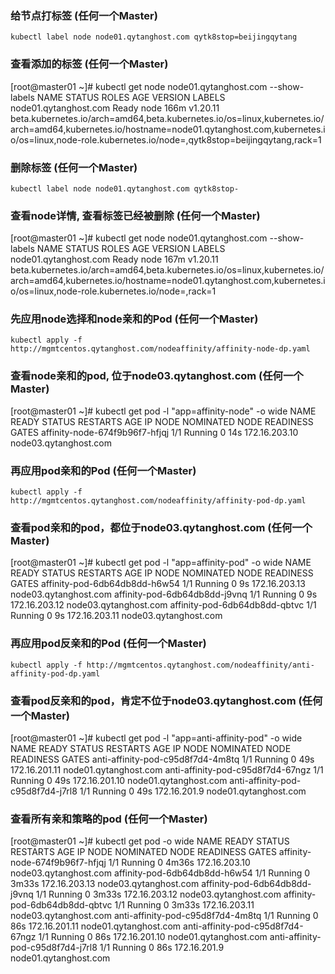 ### 给节点打标签 (任何一个Master)
```shell
kubectl label node node01.qytanghost.com qytk8stop=beijingqytang

```

### 查看添加的标签 (任何一个Master) 
[root@master01 ~]# kubectl get node node01.qytanghost.com --show-labels
NAME                    STATUS   ROLES   AGE    VERSION    LABELS
node01.qytanghost.com   Ready    node    166m   v1.20.11   beta.kubernetes.io/arch=amd64,beta.kubernetes.io/os=linux,kubernetes.io/arch=amd64,kubernetes.io/hostname=node01.qytanghost.com,kubernetes.io/os=linux,node-role.kubernetes.io/node=,qytk8stop=beijingqytang,rack=1


### 删除标签 (任何一个Master)
```shell
kubectl label node node01.qytanghost.com qytk8stop-

```

### 查看node详情, 查看标签已经被删除 (任何一个Master)
[root@master01 ~]# kubectl get node node01.qytanghost.com --show-labels
NAME                    STATUS   ROLES   AGE    VERSION    LABELS
node01.qytanghost.com   Ready    node    167m   v1.20.11   beta.kubernetes.io/arch=amd64,beta.kubernetes.io/os=linux,kubernetes.io/arch=amd64,kubernetes.io/hostname=node01.qytanghost.com,kubernetes.io/os=linux,node-role.kubernetes.io/node=,rack=1

### 先应用node选择和node亲和的Pod (任何一个Master)
```shell script
kubectl apply -f http://mgmtcentos.qytanghost.com/nodeaffinity/affinity-node-dp.yaml

```

### 查看node亲和的pod, 位于node03.qytanghost.com (任何一个Master)
[root@master01 ~]# kubectl get pod -l "app=affinity-node" -o wide
NAME                             READY   STATUS    RESTARTS   AGE   IP              NODE                    NOMINATED NODE   READINESS GATES
affinity-node-674f9b96f7-hfjqj   1/1     Running   0          14s   172.16.203.10   node03.qytanghost.com   <none>           <none>

### 再应用pod亲和的Pod (任何一个Master)
```shell script
kubectl apply -f http://mgmtcentos.qytanghost.com/nodeaffinity/affinity-pod-dp.yaml

```

### 查看pod亲和的pod，都位于node03.qytanghost.com  (任何一个Master)
[root@master01 ~]# kubectl get pod -l "app=affinity-pod" -o wide
NAME                            READY   STATUS    RESTARTS   AGE   IP              NODE                    NOMINATED NODE   READINESS GATES
affinity-pod-6db64db8dd-h6w54   1/1     Running   0          9s    172.16.203.13   node03.qytanghost.com   <none>           <none>
affinity-pod-6db64db8dd-j9vnq   1/1     Running   0          9s    172.16.203.12   node03.qytanghost.com   <none>           <none>
affinity-pod-6db64db8dd-qbtvc   1/1     Running   0          9s    172.16.203.11   node03.qytanghost.com   <none>           <none>


### 再应用pod反亲和的Pod (任何一个Master)
```shell script
kubectl apply -f http://mgmtcentos.qytanghost.com/nodeaffinity/anti-affinity-pod-dp.yaml

```

### 查看pod反亲和的pod，肯定不位于node03.qytanghost.com  (任何一个Master)
[root@master01 ~]# kubectl get pod -l "app=anti-affinity-pod" -o wide
NAME                                READY   STATUS    RESTARTS   AGE   IP              NODE                    NOMINATED NODE   READINESS GATES
anti-affinity-pod-c95d8f7d4-4m8tq   1/1     Running   0          49s   172.16.201.11   node01.qytanghost.com   <none>           <none>
anti-affinity-pod-c95d8f7d4-67ngz   1/1     Running   0          49s   172.16.201.10   node01.qytanghost.com   <none>           <none>
anti-affinity-pod-c95d8f7d4-j7rl8   1/1     Running   0          49s   172.16.201.9    node01.qytanghost.com   <none>           <none>


### 查看所有亲和策略的pod (任何一个Master)
[root@master01 ~]# kubectl get pod -o wide
NAME                                         READY   STATUS    RESTARTS   AGE     IP              NODE                    NOMINATED NODE   READINESS GATES
affinity-node-674f9b96f7-hfjqj               1/1     Running   0          4m36s   172.16.203.10   node03.qytanghost.com   <none>           <none>
affinity-pod-6db64db8dd-h6w54                1/1     Running   0          3m33s   172.16.203.13   node03.qytanghost.com   <none>           <none>
affinity-pod-6db64db8dd-j9vnq                1/1     Running   0          3m33s   172.16.203.12   node03.qytanghost.com   <none>           <none>
affinity-pod-6db64db8dd-qbtvc                1/1     Running   0          3m33s   172.16.203.11   node03.qytanghost.com   <none>           <none>
anti-affinity-pod-c95d8f7d4-4m8tq            1/1     Running   0          86s     172.16.201.11   node01.qytanghost.com   <none>           <none>
anti-affinity-pod-c95d8f7d4-67ngz            1/1     Running   0          86s     172.16.201.10   node01.qytanghost.com   <none>           <none>
anti-affinity-pod-c95d8f7d4-j7rl8            1/1     Running   0          86s     172.16.201.9    node01.qytanghost.com   <none>           <none>
